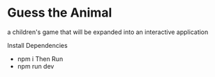 # Guess the Animal
a children's game that will be expanded into an interactive application

Install Dependencies
- npm i
Then Run
- npm run dev